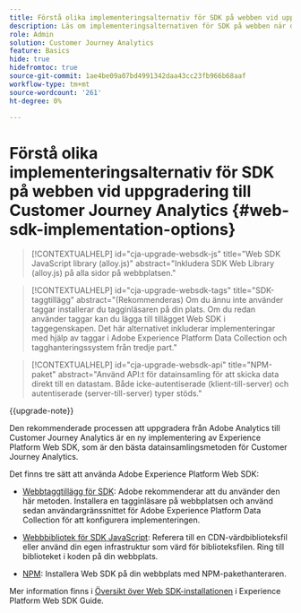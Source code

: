 ```yaml
---
title: Förstå olika implementeringsalternativ för SDK på webben vid uppgradering till Customer Journey Analytics
description: Läs om implementeringsalternativen för SDK på webben när du uppgraderar till Customer Journey Analytics
role: Admin
solution: Customer Journey Analytics
feature: Basics
hide: true
hidefromtoc: true
source-git-commit: 1ae4be09a07bd4991342daa43cc23fb966b68aaf
workflow-type: tm+mt
source-wordcount: '261'
ht-degree: 0%

---
```


# Förstå olika implementeringsalternativ för SDK på webben vid uppgradering till Customer Journey Analytics {#web-sdk-implementation-options}

<!-- markdownlint-disable MD034 -->

>[!CONTEXTUALHELP]
>id="cja-upgrade-websdk-js"
>title="Web SDK JavaScript library (alloy.js)"
>abstract="Inkludera SDK Web Library (alloy.js) på alla sidor på webbplatsen."

<!-- markdownlint-enable MD034 -->

<!-- markdownlint-disable MD034 -->

>[!CONTEXTUALHELP]
>id="cja-upgrade-websdk-tags"
>title="SDK-taggtillägg"
>abstract="(Rekommenderas) Om du ännu inte använder taggar installerar du tagginläsaren på din plats. Om du redan använder taggar kan du lägga till tillägget Web SDK i taggegenskapen. Det här alternativet inkluderar implementeringar med hjälp av taggar i Adobe Experience Platform Data Collection och tagghanteringssystem från tredje part."

<!-- markdownlint-enable MD034 -->

<!-- markdownlint-disable MD034 -->

>[!CONTEXTUALHELP]
>id="cja-upgrade-websdk-api"
>title="NPM-paket"
>abstract="Använd API:t för datainsamling för att skicka data direkt till en datastam. Både icke-autentiserade (klient-till-server) och autentiserade (server-till-server) typer stöds."

<!-- markdownlint-enable MD034 -->

{{upgrade-note}}

Den rekommenderade processen att uppgradera från Adobe Analytics till Customer Journey Analytics är en ny implementering av Experience Platform Web SDK, som är den bästa datainsamlingsmetoden för Customer Journey Analytics.

Det finns tre sätt att använda Adobe Experience Platform Web SDK:

* [Webbtaggtillägg för SDK](https://experienceleague.adobe.com/en/docs/experience-platform/web-sdk/install/extension): Adobe rekommenderar att du använder den här metoden. Installera en tagginläsare på webbplatsen och använd sedan användargränssnittet för Adobe Experience Platform Data Collection för att konfigurera implementeringen.

* [Webbbibliotek för SDK JavaScript](https://experienceleague.adobe.com/en/docs/experience-platform/web-sdk/install/library): Referera till en CDN-värdbiblioteksfil eller använd din egen infrastruktur som värd för biblioteksfilen. Ring till biblioteket i koden på din webbplats.

* [NPM](https://experienceleague.adobe.com/en/docs/experience-platform/web-sdk/install/npm): Installera Web SDK på din webbplats med NPM-pakethanteraren.

Mer information finns i [Översikt över Web SDK-installationen](https://experienceleague.adobe.com/en/docs/experience-platform/web-sdk/install/overview) i Experience Platform Web SDK Guide.



